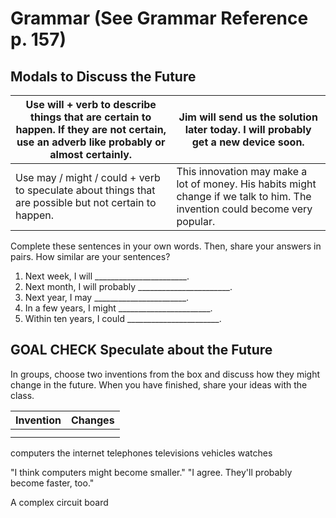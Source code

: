 # Grammar (See Grammar Reference p. 157)

## Modals to Discuss the Future

| Use will + verb to describe things that are certain to happen. If they are not certain, use an adverb like probably or almost certainly. | Jim will send us the solution later today. I will probably get a new device soon. |
|---|---|
| Use may / might / could + verb to speculate about things that are possible but not certain to happen. | This innovation may make a lot of money. His habits might change if we talk to him. The invention could become very popular. |

Complete these sentences in your own words. Then, share your answers in pairs. How similar are your sentences?

1. Next week, I will _______________________.
2. Next month, I will probably _______________________.
3. Next year, I may _______________________.
4. In a few years, I might _______________________.
5. Within ten years, I could _______________________.

## GOAL CHECK Speculate about the Future

In groups, choose two inventions from the box and discuss how they might change in the future. When you have finished, share your ideas with the class.

| Invention | Changes |
|---|---|
| | |
| | |

computers
the internet
telephones
televisions
vehicles
watches

"I think computers might become smaller."
"I agree. They'll probably become faster, too."

A complex circuit board